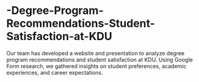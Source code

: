 # -Degree-Program-Recommendations-Student-Satisfaction-at-KDU
Our team has developed a website and presentation to analyze degree program recommendations and student satisfaction at KDU. Using Google Form research, we gathered insights on student preferences, academic experiences, and career expectations.
